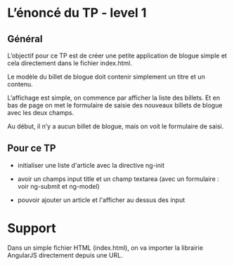 # L’énoncé du TP - level 1

## Général
L’objectif pour ce TP est de créer une petite application de blogue simple et cela directement dans le fichier index.html.

Le modèle du billet de blogue doit contenir simplement un titre et un contenu.

L’affichage est simple, on commence par afficher la liste des billets. Et en bas de page on met le formulaire de saisie des nouveaux billets de blogue avec les deux champs.

Au début, il n’y a aucun billet de blogue, mais on voit le formulaire de saisi.

## Pour ce TP

- initialiser une liste d'article avec la directive ng-init
- avoir un champs input title et un champ textarea (avec un formulaire : voir ng-submit et ng-model)

- pouvoir ajouter un article et l'afficher au dessus des input

# Support

Dans un simple fichier HTML (index.html), on va importer la librairie AngularJS directement depuis une URL.